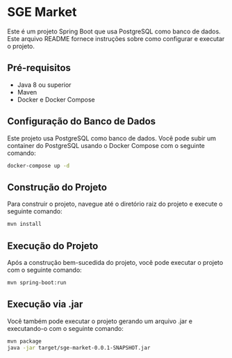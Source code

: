 # SGE Market

Este é um projeto Spring Boot que usa PostgreSQL como banco de dados. Este arquivo README fornece instruções sobre como configurar e executar o projeto.

## Pré-requisitos

- Java 8 ou superior
- Maven
- Docker e Docker Compose

## Configuração do Banco de Dados

Este projeto usa PostgreSQL como banco de dados. Você pode subir um container do PostgreSQL usando o Docker Compose com o seguinte comando:

```bash
docker-compose up -d
```
## Construção do Projeto
Para construir o projeto, navegue até o diretório raiz do projeto e execute o seguinte comando:
```bash
mvn install
```
## Execução do Projeto
Após a construção bem-sucedida do projeto, você pode executar o projeto com o seguinte comando:
```bash
mvn spring-boot:run
```

## Execução via .jar
Você também pode executar o projeto gerando um arquivo .jar e executando-o com o seguinte comando:
```bash
mvn package
java -jar target/sge-market-0.0.1-SNAPSHOT.jar
```